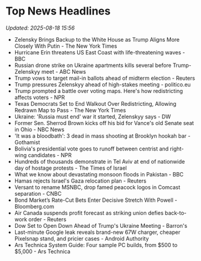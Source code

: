 # Top News Headlines

_Updated: 2025-08-18 15:56_

- Zelensky Brings Backup to the White House as Trump Aligns More Closely With Putin - The New York Times
- Hurricane Erin threatens US East Coast with life-threatening waves - BBC
- Russian drone strike on Ukraine apartments kills several before Trump-Zelenskyy meet - ABC News
- Trump vows to target mail-in ballots ahead of midterm election - Reuters
- Trump pressures Zelenskyy ahead of high-stakes meeting - politico.eu
- Trump prompted a battle over voting maps. Here's how redistricting affects voters - NPR
- Texas Democrats Set to End Walkout Over Redistricting, Allowing Redrawn Map to Pass - The New York Times
- Ukraine: 'Russia must end' war it started, Zelenskyy says - DW
- Former Sen. Sherrod Brown kicks off his bid for Vance's old Senate seat in Ohio - NBC News
- 'It was a bloodbath': 3 dead in mass shooting at Brooklyn hookah bar - Gothamist
- Bolivia's presidential vote goes to runoff between centrist and right-wing candidates - NPR
- Hundreds of thousands demonstrate in Tel Aviv at end of nationwide day of hostage protests - The Times of Israel
- What we know about devastating monsoon floods in Pakistan - BBC
- Hamas rejects Israel's Gaza relocation plan - Reuters
- Versant to rename MSNBC, drop famed peacock logos in Comcast separation - CNBC
- Bond Market’s Rate-Cut Bets Enter Decisive Stretch With Powell - Bloomberg.com
- Air Canada suspends profit forecast as striking union defies back-to-work order - Reuters
- Dow Set to Open Down Ahead of Trump's Ukraine Meeting - Barron's
- Last-minute Google leak reveals brand-new 67W charger, cheaper Pixelsnap stand, and pricier cases - Android Authority
- Ars Technica System Guide: Four sample PC builds, from $500 to $5,000 - Ars Technica